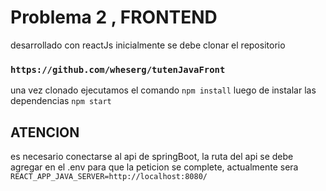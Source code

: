 # Problema 2 , FRONTEND

desarrollado con reactJs
inicialmente se debe clonar el repositorio

### `https://github.com/wheserg/tutenJavaFront`

una vez clonado ejecutamos el comando
`npm install`
luego de instalar las dependencias
`npm start`

## ATENCION
es necesario conectarse al api de springBoot, la ruta del api se debe agregar en el .env para que la peticion se complete, actualmente sera
`REACT_APP_JAVA_SERVER=http://localhost:8080/`
